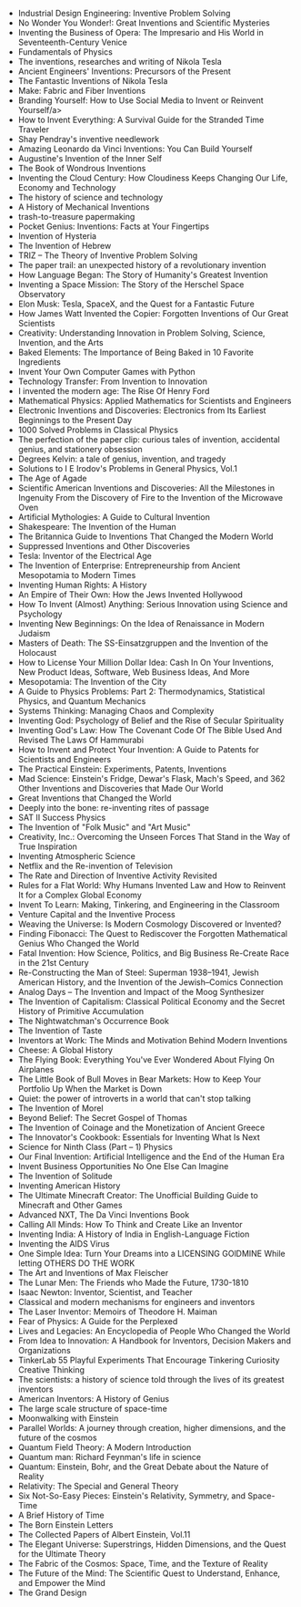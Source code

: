 <ul>


 <li><a target="_blank" href="https://github.com/manjunath5496/Invention-Books/blob/master/iven(1).pdf" style="text-decoration:none;">Industrial Design Engineering: Inventive Problem Solving</a></li>
                            
 <li><a target="_blank" href="https://github.com/manjunath5496/Invention-Books/blob/master/iven(2).pdf" style="text-decoration:none;">No
Wonder You Wonder!: Great Inventions and Scientific Mysteries</a></li>

<li><a target="_blank" href="https://github.com/manjunath5496/Invention-Books/blob/master/iven(3).pdf" style="text-decoration:none;">Inventing the Business of Opera: The Impresario and His World in Seventeenth-Century Venice</a></li>
 <li><a target="_blank" href="https://github.com/manjunath5496/Invention-Books/blob/master/iven(4).pdf" style="text-decoration:none;">Fundamentals of Physics</a></li>                              
<li><a target="_blank" href="https://github.com/manjunath5496/Invention-Books/blob/master/iven(5).pdf" style="text-decoration:none;">The inventions, researches and writing of Nikola Tesla</a></li>

 <li><a target="_blank" href="https://github.com/manjunath5496/Invention-Books/blob/master/iven(6).pdf" style="text-decoration:none;">Ancient Engineers' Inventions: Precursors of the Present</a></li>
                            
 <li><a target="_blank" href="https://github.com/manjunath5496/Invention-Books/blob/master/iven(7).pdf" style="text-decoration:none;">The Fantastic Inventions of Nikola Tesla</a></li>

<li><a target="_blank" href="https://github.com/manjunath5496/Invention-Books/blob/master/iven(8).pdf" style="text-decoration:none;">Make: Fabric and Fiber Inventions</a></li>
 <li><a target="_blank" href="https://github.com/manjunath5496/Invention-Books/blob/master/iven(9).pdf" style="text-decoration:none;">Branding Yourself: How to Use Social Media to Invent or Reinvent Yourself/a></li>                              
<li><a target="_blank" href="https://github.com/manjunath5496/Invention-Books/blob/master/iven(10).pdf" style="text-decoration:none;">How to Invent Everything: A Survival Guide for the Stranded Time Traveler</a></li>


 <li><a target="_blank" href="https://github.com/manjunath5496/Invention-Books/blob/master/iven(11).pdf" style="text-decoration:none;">Shay Pendray's inventive needlework</a></li>
                            
 <li><a target="_blank" href="https://github.com/manjunath5496/Invention-Books/blob/master/iven(12).pdf" style="text-decoration:none;"> Amazing Leonardo da Vinci Inventions: You Can Build Yourself</a></li>

<li><a target="_blank" href="https://github.com/manjunath5496/Invention-Books/blob/master/iven(13).pdf" style="text-decoration:none;"> Augustine's Invention of the Inner Self</a></li>
 <li><a target="_blank" href="https://github.com/manjunath5496/Invention-Books/blob/master/iven(14).pdf" style="text-decoration:none;"> The Book of Wondrous Inventions</a></li>                              
<li><a target="_blank" href="https://github.com/manjunath5496/Invention-Books/blob/master/iven(15).pdf" style="text-decoration:none;">Inventing the Cloud Century: How Cloudiness Keeps Changing Our Life, Economy and Technology</a></li>

 <li><a target="_blank" href="https://github.com/manjunath5496/Invention-Books/blob/master/iven(16).pdf" style="text-decoration:none;">
The history of science and technology</a></li>
                            
 <li><a target="_blank" href="https://github.com/manjunath5496/Invention-Books/blob/master/iven(17).pdf" style="text-decoration:none;">A History of Mechanical Inventions</a></li>

<li><a target="_blank" href="https://github.com/manjunath5496/Invention-Books/blob/master/iven(18).pdf" style="text-decoration:none;">trash-to-treasure papermaking</a></li>
 <li><a target="_blank" href="https://github.com/manjunath5496/Invention-Books/blob/master/iven(19).pdf" style="text-decoration:none;">Pocket Genius: Inventions: Facts at Your Fingertips</a></li>                              
<li><a target="_blank" href="https://github.com/manjunath5496/Invention-Books/blob/master/iven(20).pdf" style="text-decoration:none;">Invention of Hysteria</a></li>


 <li><a target="_blank" href="https://github.com/manjunath5496/Invention-Books/blob/master/iven(21).pdf" style="text-decoration:none;">The Invention of Hebrew</a></li>
                            
 <li><a target="_blank" href="https://github.com/manjunath5496/Invention-Books/blob/master/iven(22).pdf" style="text-decoration:none;">TRIZ – The Theory of Inventive Problem Solving</a></li>

<li><a target="_blank" href="https://github.com/manjunath5496/Invention-Books/blob/master/iven(23).pdf" style="text-decoration:none;">The paper trail: an unexpected history of a revolutionary invention</a></li>
 <li><a target="_blank" href="https://github.com/manjunath5496/Invention-Books/blob/master/iven(24).pdf" style="text-decoration:none;">How Language Began: The Story of Humanity's Greatest Invention</a></li>                              
<li><a target="_blank" href="https://github.com/manjunath5496/Invention-Books/blob/master/iven(25).pdf" style="text-decoration:none;">Inventing a Space Mission: The Story of the Herschel Space Observatory</a></li>


 <li><a target="_blank" href="https://github.com/manjunath5496/Invention-Books/blob/master/iven(26).pdf" style="text-decoration:none;">Elon Musk: Tesla, SpaceX, and the Quest for a Fantastic Future</a></li>
                            
 <li><a target="_blank" href="https://github.com/manjunath5496/Invention-Books/blob/master/iven(27).pdf" style="text-decoration:none;">How James Watt Invented the Copier: Forgotten Inventions of Our Great Scientists</a></li>

<li><a target="_blank" href="https://github.com/manjunath5496/Invention-Books/blob/master/iven(28).pdf" style="text-decoration:none;">Creativity: Understanding Innovation in Problem Solving, Science, Invention, and the Arts</a></li>
 <li><a target="_blank" href="https://github.com/manjunath5496/Invention-Books/blob/master/iven(29).pdf" style="text-decoration:none;">Baked Elements: The Importance of Being Baked in 10 Favorite Ingredients</a></li>                              
<li><a target="_blank" href="https://github.com/manjunath5496/Invention-Books/blob/master/iven(30).pdf" style="text-decoration:none;">Invent Your Own Computer Games with Python</a></li>


 <li><a target="_blank" href="https://github.com/manjunath5496/Invention-Books/blob/master/iven(31).pdf" style="text-decoration:none;">Technology Transfer: From Invention to Innovation</a></li>
                            
 <li><a target="_blank" href="https://github.com/manjunath5496/Invention-Books/blob/master/iven(32).pdf" style="text-decoration:none;">I invented the modern age: The Rise Of Henry Ford</a></li>

<li><a target="_blank" href="https://github.com/manjunath5496/Invention-Books/blob/master/iven(33).pdf" style="text-decoration:none;">Mathematical Physics: Applied Mathematics for Scientists and Engineers</a></li>
 <li><a target="_blank" href="https://github.com/manjunath5496/Invention-Books/blob/master/iven(34).pdf" style="text-decoration:none;">Electronic Inventions and Discoveries: Electronics from Its Earliest Beginnings to the Present Day</a></li>                              
<li><a target="_blank" href="https://github.com/manjunath5496/Invention-Books/blob/master/iven(35).pdf" style="text-decoration:none;">1000 Solved Problems in Classical Physics</a></li>

 <li><a target="_blank" href="https://github.com/manjunath5496/Invention-Books/blob/master/iven(36).pdf" style="text-decoration:none;">The perfection of the paper clip: curious tales of invention, accidental genius, and stationery obsession</a></li>                              
<li><a target="_blank" href="https://github.com/manjunath5496/Invention-Books/blob/master/iven(37).pdf" style="text-decoration:none;">Degrees Kelvin: a tale of genius, invention, and tragedy</a></li>

<li><a target="_blank" href="https://github.com/manjunath5496/Invention-Books/blob/master/iven(38).pdf" style="text-decoration:none;">Solutions to I E Irodov's Problems in General Physics, Vol.1</a></li>
                            
 <li><a target="_blank" href="https://github.com/manjunath5496/Invention-Books/blob/master/iven(39).pdf" style="text-decoration:none;"> The Age of Agade</a></li>

<li><a target="_blank" href="https://github.com/manjunath5496/Invention-Books/blob/master/iven(40).pdf" style="text-decoration:none;">Scientific American Inventions and Discoveries: All the Milestones in Ingenuity From the Discovery of Fire to the Invention of the Microwave Oven</a></li>
 <li><a target="_blank" href="https://github.com/manjunath5496/Invention-Books/blob/master/iven(41).pdf" style="text-decoration:none;">Artificial Mythologies: A Guide to Cultural Invention</a></li>                              
<li><a target="_blank" href="https://github.com/manjunath5496/Invention-Books/blob/master/iven(42).pdf" style="text-decoration:none;">Shakespeare: The Invention of the Human</a></li>

 <li><a target="_blank" href="https://github.com/manjunath5496/Invention-Books/blob/master/iven(43).pdf" style="text-decoration:none;">The Britannica Guide to Inventions That Changed the Modern World</a></li>                              
<li><a target="_blank" href="https://github.com/manjunath5496/Invention-Books/blob/master/iven(44).pdf" style="text-decoration:none;"> Suppressed Inventions and Other Discoveries</a></li>
<li><a target="_blank" href="https://github.com/manjunath5496/Invention-Books/blob/master/iven(45).pdf" style="text-decoration:none;">Tesla: Inventor of the Electrical Age</a></li>

 <li><a target="_blank" href="https://github.com/manjunath5496/Invention-Books/blob/master/iven(46).pdf" style="text-decoration:none;">
The Invention of Enterprise: Entrepreneurship from Ancient Mesopotamia to Modern Times</a></li>                              
<li><a target="_blank" href="https://github.com/manjunath5496/Invention-Books/blob/master/iven(47).pdf" style="text-decoration:none;">Inventing Human Rights: A History</a></li>
 <li><a target="_blank" href="https://github.com/manjunath5496/Invention-Books/blob/master/iven(48).pdf" style="text-decoration:none;">An Empire of Their Own: How the Jews Invented Hollywood</a></li>  
 
<li><a target="_blank" href="https://github.com/manjunath5496/Invention-Books/blob/master/iven(49).pdf" style="text-decoration:none;">How To Invent (Almost) Anything: Serious Innovation using Science and Psychology</a></li>
<li><a target="_blank" href="https://github.com/manjunath5496/Invention-Books/blob/master/iven(50).pdf" style="text-decoration:none;">Inventing New Beginnings: On the Idea of Renaissance in Modern Judaism</a></li>

 <li><a target="_blank" href="https://github.com/manjunath5496/Invention-Books/blob/master/iven(51).pdf" style="text-decoration:none;">Masters of Death: The SS-Einsatzgruppen and the Invention of the Holocaust</a></li> 
 <li><a target="_blank" href="https://github.com/manjunath5496/Invention-Books/blob/master/iven(52).pdf" style="text-decoration:none;">How to License Your Million Dollar Idea: Cash In On Your Inventions, New Product Ideas, Software, Web Business Ideas, And More</a></li> 
<li><a target="_blank" href="https://github.com/manjunath5496/Invention-Books/blob/master/iven(53).pdf" style="text-decoration:none;">Mesopotamia: The Invention of the City</a></li>
<li><a target="_blank" href="https://github.com/manjunath5496/Invention-Books/blob/master/iven(54).pdf" style="text-decoration:none;">A Guide to Physics Problems: Part 2: Thermodynamics, Statistical Physics, and Quantum Mechanics</a></li>
<li><a target="_blank" href="https://github.com/manjunath5496/Invention-Books/blob/master/iven(55).pdf" style="text-decoration:none;">Systems Thinking: Managing Chaos and Complexity</a></li>

 <li><a target="_blank" href="https://github.com/manjunath5496/Invention-Books/blob/master/iven(56).pdf" style="text-decoration:none;">Inventing God: Psychology of Belief and the Rise of Secular Spirituality</a></li>                              
<li><a target="_blank" href="https://github.com/manjunath5496/Invention-Books/blob/master/iven(57).pdf" style="text-decoration:none;">Inventing God's Law: How The Covenant Code Of The Bible Used And Revised The Laws Of Hammurabi</a></li>

<li><a target="_blank" href="https://github.com/manjunath5496/Invention-Books/blob/master/iven(58).pdf" style="text-decoration:none;">How to Invent and Protect Your Invention: A Guide to Patents for Scientists and Engineers</a></li>                              
<li><a target="_blank" href="https://github.com/manjunath5496/Invention-Books/blob/master/iven(59).pdf" style="text-decoration:none;">The Practical Einstein: Experiments, Patents, Inventions</a></li>

<li><a target="_blank" href="https://github.com/manjunath5496/Invention-Books/blob/master/iven(60).pdf" style="text-decoration:none;">Mad Science: Einstein's Fridge, Dewar's Flask, Mach's Speed, and 362 Other Inventions and Discoveries that Made Our World</a></li>

 <li><a target="_blank" href="https://github.com/manjunath5496/Invention-Books/blob/master/iven(61).pdf" style="text-decoration:none;">Great Inventions that Changed the World</a></li>                              
<li><a target="_blank" href="https://github.com/manjunath5496/Invention-Books/blob/master/iven(62).pdf" style="text-decoration:none;">Deeply into the bone: re-inventing rites of passage</a></li>

<li><a target="_blank" href="https://github.com/manjunath5496/Invention-Books/blob/master/iven(63).pdf" style="text-decoration:none;">SAT II Success Physics</a></li>                              
<li><a target="_blank" href="https://github.com/manjunath5496/Invention-Books/blob/master/iven(64).pdf" style="text-decoration:none;">The Invention of "Folk Music" and "Art Music"</a></li>

 <li><a target="_blank" href="https://github.com/manjunath5496/Invention-Books/blob/master/iven(65).pdf" style="text-decoration:none;">Creativity, Inc.: Overcoming the Unseen Forces That Stand in the Way of True Inspiration</a></li>                              
<li><a target="_blank" href="https://github.com/manjunath5496/Invention-Books/blob/master/iven(66).pdf" style="text-decoration:none;">Inventing Atmospheric Science</a></li>

<li><a target="_blank" href="https://github.com/manjunath5496/Invention-Books/blob/master/iven(67).pdf" style="text-decoration:none;">
Netflix and the Re-invention of Television</a></li>                              
<li><a target="_blank" href="https://github.com/manjunath5496/Invention-Books/blob/master/iven(68).pdf" style="text-decoration:none;">The Rate and Direction of Inventive Activity Revisited</a></li>

<li><a target="_blank" href="https://github.com/manjunath5496/Invention-Books/blob/master/iven(69).pdf" style="text-decoration:none;">Rules for a Flat World: Why Humans Invented Law and How to Reinvent It for a Complex Global Economy</a></li>

<li><a target="_blank" href="https://github.com/manjunath5496/Invention-Books/blob/master/iven(70).pdf" style="text-decoration:none;">Invent To Learn: Making, Tinkering, and Engineering in the Classroom</a></li>                              
<li><a target="_blank" href="https://github.com/manjunath5496/Invention-Books/blob/master/iven(71).pdf" style="text-decoration:none;">Venture Capital and the Inventive Process</a></li>



<li><a target="_blank" href="https://github.com/manjunath5496/Invention-Books/blob/master/iven(72).pdf" style="text-decoration:none;">Weaving the Universe: Is Modern Cosmology Discovered or Invented?</a></li>                              
<li><a target="_blank" href="https://github.com/manjunath5496/Invention-Books/blob/master/iven(73).pdf" style="text-decoration:none;">Finding Fibonacci: The Quest to Rediscover the Forgotten Mathematical Genius Who Changed the World</a></li>

<li><a target="_blank" href="https://github.com/manjunath5496/Invention-Books/blob/master/iven(74).pdf" style="text-decoration:none;">Fatal Invention: How Science, Politics, and Big Business Re-Create Race in the 21st Century</a></li>                              
<li><a target="_blank" href="https://github.com/manjunath5496/Invention-Books/blob/master/iven(75).pdf" style="text-decoration:none;">Re-Constructing the Man of Steel: Superman 1938–1941, Jewish American History, and the Invention of the Jewish–Comics
Connection</a></li>

<li><a target="_blank" href="https://github.com/manjunath5496/Invention-Books/blob/master/iven(76).pdf" style="text-decoration:none;">Analog Days – The Invention and Impact of the Moog Synthesizer</a></li>

 <li><a target="_blank" href="https://github.com/manjunath5496/Invention-Books/blob/master/iven(77).pdf" style="text-decoration:none;">The Invention of Capitalism: Classical Political Economy and the Secret History of Primitive Accumulation</a></li>                              
<li><a target="_blank" href="https://github.com/manjunath5496/Invention-Books/blob/master/iven(78).pdf" style="text-decoration:none;">The Nightwatchman's Occurrence Book</a></li>

<li><a target="_blank" href="https://github.com/manjunath5496/Invention-Books/blob/master/iven(79).pdf" style="text-decoration:none;">The Invention of Taste</a></li>                              
<li><a target="_blank" href="https://github.com/manjunath5496/Invention-Books/blob/master/iven(80).pdf" style="text-decoration:none;">Inventors at Work: The Minds and Motivation Behind Modern Inventions</a></li>

 <li><a target="_blank" href="https://github.com/manjunath5496/Invention-Books/blob/master/iven(81).pdf" style="text-decoration:none;">Cheese: A Global History</a></li>                              
<li><a target="_blank" href="https://github.com/manjunath5496/Invention-Books/blob/master/iven(82).pdf" style="text-decoration:none;">The Flying Book: Everything You've Ever Wondered About Flying On Airplanes</a></li>

<li><a target="_blank" href="https://github.com/manjunath5496/Invention-Books/blob/master/iven(83).pdf" style="text-decoration:none;">The Little Book of Bull Moves in Bear Markets: How to Keep Your Portfolio Up When the Market is Down</a></li>                              
<li><a target="_blank" href="https://github.com/manjunath5496/Invention-Books/blob/master/iven(84).pdf" style="text-decoration:none;">Quiet: the power of introverts in a world that can't stop talking</a></li>

<li><a target="_blank" href="https://github.com/manjunath5496/Invention-Books/blob/master/iven(85).pdf" style="text-decoration:none;">The Invention of Morel</a></li>

<li><a target="_blank" href="https://github.com/manjunath5496/Invention-Books/blob/master/iven(86).pdf" style="text-decoration:none;">Beyond Belief: The Secret Gospel of Thomas</a></li>                              
<li><a target="_blank" href="https://github.com/manjunath5496/Invention-Books/blob/master/iven(87).pdf" style="text-decoration:none;">The Invention of Coinage and the Monetization of Ancient Greece</a></li>

<li><a target="_blank" href="https://github.com/manjunath5496/Invention-Books/blob/master/iven(88).pdf" style="text-decoration:none;">The Innovator's Cookbook: Essentials for Inventing What Is Next</a></li>                              
<li><a target="_blank" href="https://github.com/manjunath5496/Invention-Books/blob/master/iven(89).pdf" style="text-decoration:none;">Science for Ninth Class (Part – 1) Physics</a></li>


<li><a target="_blank" href="https://github.com/manjunath5496/Invention-Books/blob/master/iven(90).pdf" style="text-decoration:none;">Our Final Invention: Artificial Intelligence and the End of the Human Era</a></li>                              
<li><a target="_blank" href="https://github.com/manjunath5496/Invention-Books/blob/master/iven(91).pdf" style="text-decoration:none;">Invent Business Opportunities No One Else Can Imagine</a></li>

<li><a target="_blank" href="https://github.com/manjunath5496/Invention-Books/blob/master/iven(92).pdf" style="text-decoration:none;">The Invention of Solitude</a></li>                              
<li><a target="_blank" href="https://github.com/manjunath5496/Invention-Books/blob/master/iven(93).pdf" style="text-decoration:none;">Inventing American History</a></li>

<li><a target="_blank" href="https://github.com/manjunath5496/Invention-Books/blob/master/iven(94).rar" style="text-decoration:none;">The Ultimate Minecraft Creator: The Unofficial Building Guide to Minecraft and Other Games</a></li>                              
<li><a target="_blank" href="https://github.com/manjunath5496/Invention-Books/blob/master/iven(95).rar" style="text-decoration:none;">Advanced NXT, The Da Vinci Inventions Book</a></li>

<li><a target="_blank" href="https://github.com/manjunath5496/Invention-Books/blob/master/iven(96).rar" style="text-decoration:none;"> Calling All Minds: How To Think and Create Like an Inventor</a></li>                              
<li><a target="_blank" href="https://github.com/manjunath5496/Invention-Books/blob/master/iven(97).pdf" style="text-decoration:none;">Inventing India: A History of India in English-Language Fiction</a></li>

<li><a target="_blank" href="https://github.com/manjunath5496/Invention-Books/blob/master/iven(98).pdf" style="text-decoration:none;">Inventing the AIDS Virus</a></li>                              
<li><a target="_blank" href="https://github.com/manjunath5496/Invention-Books/blob/master/iven(99).pdf" style="text-decoration:none;">One Simple Idea: Turn Your Dreams into a LICENSING GOlDMINE While letting OTHERS DO THE WORK</a></li>

<li><a target="_blank" href="https://github.com/manjunath5496/Invention-Books/blob/master/iven(100).pdf" style="text-decoration:none;">The Art and Inventions of Max Fleischer</a></li>                              

                           
<li><a target="_blank" href="https://github.com/manjunath5496/Invention-Books/blob/master/iven(101).pdf" style="text-decoration:none;">The Lunar Men: The Friends who Made the Future, 1730-1810</a></li>

<li><a target="_blank" href="https://github.com/manjunath5496/Invention-Books/blob/master/iven(102).pdf" style="text-decoration:none;">Isaac Newton: Inventor, Scientist, and Teacher</a></li>                              
<li><a target="_blank" href="https://github.com/manjunath5496/Invention-Books/blob/master/iven(103).pdf" style="text-decoration:none;">
Classical and modern mechanisms for engineers and inventors</a></li>

<li><a target="_blank" href="https://github.com/manjunath5496/Invention-Books/blob/master/iven(104).pdf" style="text-decoration:none;">The Laser Inventor: Memoirs of Theodore H. Maiman</a></li>                              
<li><a target="_blank" href="https://github.com/manjunath5496/Invention-Books/blob/master/iven(105).pdf" style="text-decoration:none;">Fear of Physics: A Guide for the Perplexed</a></li>

<li><a target="_blank" href="https://github.com/manjunath5496/Invention-Books/blob/master/iven(106).pdf" style="text-decoration:none;">Lives and Legacies: An Encyclopedia of People Who Changed the World</a></li>                              
<li><a target="_blank" href="https://github.com/manjunath5496/Invention-Books/blob/master/iven(107).pdf" style="text-decoration:none;">From Idea to Innovation: A Handbook for Inventors, Decision Makers and Organizations</a></li>

<li><a target="_blank" href="https://github.com/manjunath5496/Invention-Books/blob/master/iven(108).pdf" style="text-decoration:none;">TinkerLab 55 Playful Experiments That Encourage Tinkering Curiosity Creative Thinking</a></li>

<li><a target="_blank" href="https://github.com/manjunath5496/Invention-Books/blob/master/iven(109).pdf" style="text-decoration:none;">The scientists: a history of science told through the lives of its greatest inventors</a></li>                              
<li><a target="_blank" href="https://github.com/manjunath5496/Invention-Books/blob/master/iven(110).pdf" style="text-decoration:none;">American Inventors: A History of Genius</a></li>
<li><a target="_blank" href="https://github.com/manjunath5496/Invention-Books/blob/master/iven(111).pdf" style="text-decoration:none;">The large scale structure of space-time</a></li>

<li><a target="_blank" href="https://github.com/manjunath5496/Invention-Books/blob/master/iven(112).pdf" style="text-decoration:none;">Moonwalking with Einstein</a></li>                              
<li><a target="_blank" href="https://github.com/manjunath5496/Invention-Books/blob/master/iven(113).pdf" style="text-decoration:none;">Parallel Worlds: A journey through creation, higher dimensions, and the future of the cosmos</a></li>

<li><a target="_blank" href="https://github.com/manjunath5496/Invention-Books/blob/master/iven(114).pdf" style="text-decoration:none;">Quantum Field Theory: A Modern Introduction</a></li>

<li><a target="_blank" href="https://github.com/manjunath5496/Invention-Books/blob/master/iven(115).pdf" style="text-decoration:none;">Quantum man: Richard Feynman's life in science</a></li>                              
<li><a target="_blank" href="https://github.com/manjunath5496/Invention-Books/blob/master/iven(116).pdf" style="text-decoration:none;">Quantum: Einstein, Bohr, and the Great Debate about the Nature of Reality</a></li>
<li><a target="_blank" href="https://github.com/manjunath5496/Invention-Books/blob/master/iven(117).pdf" style="text-decoration:none;">Relativity: The Special and General Theory</a></li>

<li><a target="_blank" href="https://github.com/manjunath5496/Invention-Books/blob/master/iven(118).pdf" style="text-decoration:none;">Six Not-So-Easy Pieces: Einstein's Relativity, Symmetry, and Space-Time</a></li>                              
<li><a target="_blank" href="https://github.com/manjunath5496/Invention-Books/blob/master/iven(119).pdf" style="text-decoration:none;">A Brief History of Time</a></li>
<li><a target="_blank" href="https://github.com/manjunath5496/Invention-Books/blob/master/iven(120).pdf" style="text-decoration:none;">The Born Einstein Letters </a></li>


<li><a target="_blank" href="https://github.com/manjunath5496/Invention-Books/blob/master/iven(121).pdf" style="text-decoration:none;">
The Collected Papers of Albert Einstein, Vol.11</a></li>                              
<li><a target="_blank" href="https://github.com/manjunath5496/Invention-Books/blob/master/iven(122).pdf" style="text-decoration:none;">The Elegant Universe: Superstrings, Hidden Dimensions, and the Quest for the Ultimate Theory</a></li>
<li><a target="_blank" href="https://github.com/manjunath5496/Invention-Books/blob/master/iven(123).pdf" style="text-decoration:none;">The Fabric of the Cosmos: Space, Time, and the Texture of Reality</a></li>

<li><a target="_blank" href="https://github.com/manjunath5496/Invention-Books/blob/master/iven(124).pdf" style="text-decoration:none;">The Future of the Mind: The Scientific Quest to Understand, Enhance, and Empower the Mind</a></li>                              
<li><a target="_blank" href="https://github.com/manjunath5496/Invention-Books/blob/master/iven(125).pdf" style="text-decoration:none;">The Grand Design</a></li>



</ul>

</br>
